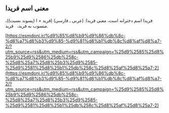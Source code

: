 ## معنی اسم فریدا


فریدا اسم دخترانه است، معنی فریدا: (عربی ـ فارسی) (فرید + ا (پسوند نسبت))، منسوب به فرید،   فرید.

[https://esmdoni.ir/%d9%85%d8%b9%d9%86%db%8c-%d8%a7%d8%b3%d9%85-%d9%81%d8%b1%db%8c%d8%af%d8%a7-2/?utm_source=rss&utm_medium=rss&utm_campaign=%25d9%2585%25d8%25b9%25d9%2586%25db%258c-%25d8%25a7%25d8%25b3%25d9%2585-%25d9%2581%25d8%25b1%25db%258c%25d8%25af%25d8%25a7-2](https://esmdoni.ir/%d9%85%d8%b9%d9%86%db%8c-%d8%a7%d8%b3%d9%85-%d9%81%d8%b1%db%8c%d8%af%d8%a7-2/?utm_source=rss&utm_medium=rss&utm_campaign=%25d9%2585%25d8%25b9%25d9%2586%25db%258c-%25d8%25a7%25d8%25b3%25d9%2585-%25d9%2581%25d8%25b1%25db%258c%25d8%25af%25d8%25a7-2) 